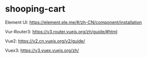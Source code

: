 # shooping-cart


Element UI: https://element.ele.me/#/zh-CN/component/installation

Vur-Router3: https://v3.router.vuejs.org/zh/guide/#html

Vue2: https://v2.cn.vuejs.org/v2/guide/

Vuex3: https://v3.vuex.vuejs.org/zh/